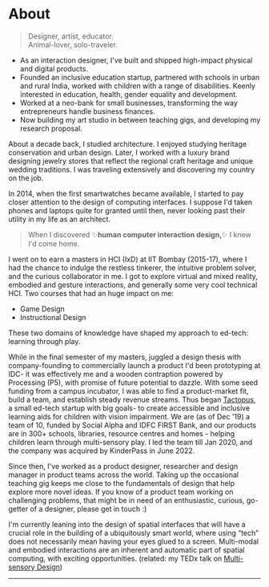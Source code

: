 # About

> Designer, artist, educator. \
> Animal-lover, solo-traveler.&#x20;

* As an interaction designer, I've built and shipped high-impact physical and digital products.
* Founded an inclusive education startup, partnered with schools in urban and rural India, worked with children with a range of disabilities. Keenly interested in education, health, gender equality and development.
* Worked at a neo-bank for small businesses, transforming the way entrepreneurs handle business finances.
* Now building my art studio in between teaching gigs, and developing my research proposal.

About a decade back, I studied architecture. I enjoyed studying heritage conservation and urban design. Later, I worked with a luxury brand designing jewelry stores that reflect the regional craft heritage and unique wedding traditions. I was traveling extensively and discovering my country on the job.&#x20;

In 2014, when the first smartwatches became available, I started to pay closer attention to the design of computing interfaces. I suppose I'd taken phones and laptops quite for granted until then, never looking past their utility in my life as an architect.&#x20;

> When I discovered ✨**human computer interaction design,**✨ I knew I'd come home.

I went on to earn a masters in HCI (IxD) at IIT Bombay (2015-17), where I had the chance to indulge the restless tinkerer, the intuitive problem solver, and the curious collaborator in me. I got to explore virtual and mixed reality, embodied and gesture interactions, and generally some very cool technical HCI. Two courses that had an huge impact on me:&#x20;

* &#x20;Game Design
* &#x20;Instructional Design

These two domains of knowledge have shaped my approach to ed-tech: learning through play.&#x20;

While in the final semester of my masters, juggled a design thesis with company-founding to commercially launch a product I'd been prototyping at IDC- it was effectively me and a wooden contraption powered by Processing (P5), with promise of future potential to dazzle. With some seed funding from a campus incubator, I was able to find a product-market fit, build a team, and establish steady revenue streams. Thus began [Tactopus](https://tactopus.com/), a small ed-tech startup with big goals- to create accessible and inclusive learning aids for children with vision impairment. We are (as of Dec '19) a team of 10, funded by Social Alpha and IDFC FIRST Bank, and our products are in 300+ schools, libraries, resource centres and homes - helping children learn through multi-sensory play. I led the team till Jan 2020, and the company was acquired by KinderPass in June 2022.

Since then, I've worked as a product designer, researcher and design manager in product teams across the world. Taking up the occasional teaching gig keeps me close to the fundamentals of design that help explore more novel ideas. If you know of a product team working on challenging problems, that might be in need of an enthusiastic, curious, go-getter of a designer, please get in touch :)

I'm currently leaning into the design of spatial interfaces that will have a crucial role in the building of a ubiquitously smart world, where using “tech” does not necessarily mean having your eyes glued to a screen. Multi-modal and embodied interactions are an inherent and automatic part of spatial computing, with exciting opportunities. (related: my TEDx talk on [Multi-sensory Design](https://youtu.be/KFrPqLMZq1Y))

***

